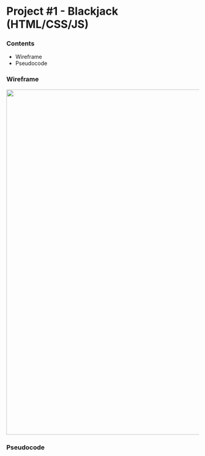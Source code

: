 # Project #1 - Blackjack (HTML/CSS/JS)

### Contents

- Wireframe
- Pseudocode 

### Wireframe

<img src="https://imgur.com/a/HP16qaT" width="900">

### Pseudocode

